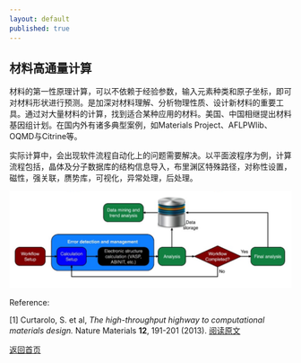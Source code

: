 ```yaml
---
layout: default
published: true
---
```


## 材料高通量计算

材料的第一性原理计算，可以不依赖于经验参数，输入元素种类和原子坐标，即可对材料形状进行预测。是加深对材料理解、分析物理性质、设计新材料的重要工具。通过对大量材料的计算，找到适合某种应用的材料。美国、中国相继提出材料基因组计划。在国内外有诸多典型案例，如Materials Project、AFLPWlib、OQMD与Citrine等。

实际计算中，会出现软件流程自动化上的问题需要解决。以平面波程序为例，计算流程包括，晶体及分子数据库的结构信息导入，布里渊区特殊路径，对称性设置，磁性，强关联，赝势库，可视化，异常处理，后处理。

![High-throughput calculation](assets/images/high_throughput.png "HTPicture")

Reference: 

[1] Curtarolo, S. et al, *The high-throughput highway to computational materials design.* Nature Materials **12**, 191-201 (2013). [阅读原文](https://www.nature.com/articles/nmat3568)


[返回首页](./index.md)
